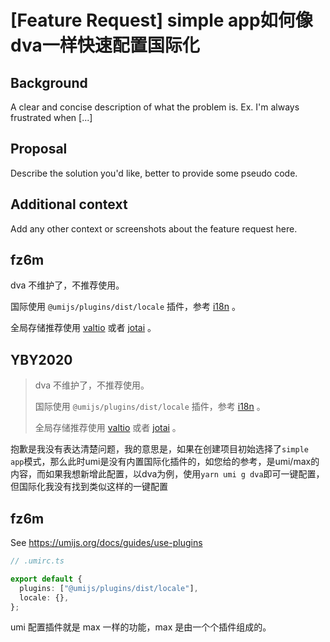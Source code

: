 # [Feature Request] simple app如何像dva一样快速配置国际化

## Background

A clear and concise description of what the problem is. Ex. I'm always frustrated when [...]

## Proposal

Describe the solution you'd like, better to provide some pseudo code.

## Additional context

Add any other context or screenshots about the feature request here.

## fz6m

dva 不维护了，不推荐使用。

国际使用 `@umijs/plugins/dist/locale` 插件，参考 [i18n](https://umijs.org/docs/max/i18n) 。

全局存储推荐使用 [valtio](https://umijs.org/docs/max/valtio) 或者 [jotai](https://github.com/pmndrs/jotai) 。

## YBY2020

> dva 不维护了，不推荐使用。
>
> 国际使用 `@umijs/plugins/dist/locale` 插件，参考 [i18n](https://umijs.org/docs/max/i18n) 。
>
> 全局存储推荐使用 [valtio](https://umijs.org/docs/max/valtio) 或者 [jotai](https://github.com/pmndrs/jotai) 。

抱歉是我没有表达清楚问题，我的意思是，如果在创建项目初始选择了`simple app`模式，那么此时umi是没有内置国际化插件的，如您给的参考，是umi/max的内容，而如果我想新增此配置，以dva为例，使用`yarn umi g dva`即可一键配置，但国际化我没有找到类似这样的一键配置

## fz6m

See https://umijs.org/docs/guides/use-plugins

```ts
// .umirc.ts

export default {
  plugins: ["@umijs/plugins/dist/locale"],
  locale: {},
};
```

umi 配置插件就是 max 一样的功能，max 是由一个个插件组成的。
